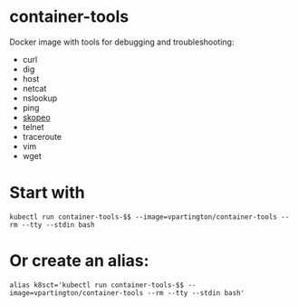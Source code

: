 # container-tools
Docker image with tools for debugging and troubleshooting:
* curl
* dig
* host
* netcat
* nslookup
* ping
* [skopeo](https://github.com/containers/skopeo) 
* telnet
* traceroute
* vim
* wget

# Start with
```
kubectl run container-tools-$$ --image=vpartington/container-tools --rm --tty --stdin bash
```

# Or create an alias:
```
alias k8sct='kubectl run container-tools-$$ --image=vpartington/container-tools --rm --tty --stdin bash'
```
